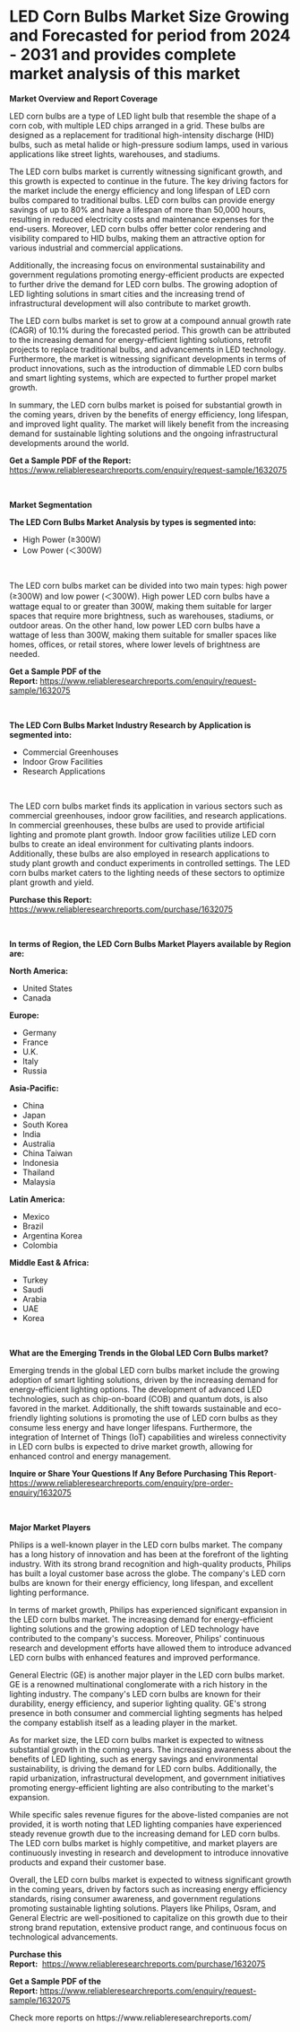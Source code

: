 <p><h1>LED Corn Bulbs Market Size Growing and Forecasted for period from 2024 - 2031 and provides complete market analysis of this market</h1></p><p><strong>Market Overview and Report Coverage</strong></p>
<p><p>LED corn bulbs are a type of LED light bulb that resemble the shape of a corn cob, with multiple LED chips arranged in a grid. These bulbs are designed as a replacement for traditional high-intensity discharge (HID) bulbs, such as metal halide or high-pressure sodium lamps, used in various applications like street lights, warehouses, and stadiums.</p><p>The LED corn bulbs market is currently witnessing significant growth, and this growth is expected to continue in the future. The key driving factors for the market include the energy efficiency and long lifespan of LED corn bulbs compared to traditional bulbs. LED corn bulbs can provide energy savings of up to 80% and have a lifespan of more than 50,000 hours, resulting in reduced electricity costs and maintenance expenses for the end-users. Moreover, LED corn bulbs offer better color rendering and visibility compared to HID bulbs, making them an attractive option for various industrial and commercial applications.</p><p>Additionally, the increasing focus on environmental sustainability and government regulations promoting energy-efficient products are expected to further drive the demand for LED corn bulbs. The growing adoption of LED lighting solutions in smart cities and the increasing trend of infrastructural development will also contribute to market growth.</p><p>The LED corn bulbs market is set to grow at a compound annual growth rate (CAGR) of 10.1% during the forecasted period. This growth can be attributed to the increasing demand for energy-efficient lighting solutions, retrofit projects to replace traditional bulbs, and advancements in LED technology. Furthermore, the market is witnessing significant developments in terms of product innovations, such as the introduction of dimmable LED corn bulbs and smart lighting systems, which are expected to further propel market growth.</p><p>In summary, the LED corn bulbs market is poised for substantial growth in the coming years, driven by the benefits of energy efficiency, long lifespan, and improved light quality. The market will likely benefit from the increasing demand for sustainable lighting solutions and the ongoing infrastructural developments around the world.</p></p>
<p><strong>Get a Sample PDF of the Report:</strong> <a href="https://www.reliableresearchreports.com/enquiry/request-sample/1632075">https://www.reliableresearchreports.com/enquiry/request-sample/1632075</a></p>
<p>&nbsp;</p>
<p><strong>Market Segmentation</strong></p>
<p><strong>The LED Corn Bulbs Market Analysis by types is segmented into:</strong></p>
<p><ul><li>High Power (≥300W)</li><li>Low Power (＜300W)</li></ul></p>
<p>&nbsp;</p>
<p><p>The LED corn bulbs market can be divided into two main types: high power (≥300W) and low power (＜300W). High power LED corn bulbs have a wattage equal to or greater than 300W, making them suitable for larger spaces that require more brightness, such as warehouses, stadiums, or outdoor areas. On the other hand, low power LED corn bulbs have a wattage of less than 300W, making them suitable for smaller spaces like homes, offices, or retail stores, where lower levels of brightness are needed.</p></p>
<p><strong>Get a Sample PDF of the Report:</strong>&nbsp;<a href="https://www.reliableresearchreports.com/enquiry/request-sample/1632075">https://www.reliableresearchreports.com/enquiry/request-sample/1632075</a></p>
<p>&nbsp;</p>
<p><strong>The LED Corn Bulbs Market Industry Research by Application is segmented into:</strong></p>
<p><ul><li>Commercial Greenhouses</li><li>Indoor Grow Facilities</li><li>Research Applications</li></ul></p>
<p>&nbsp;</p>
<p><p>The LED corn bulbs market finds its application in various sectors such as commercial greenhouses, indoor grow facilities, and research applications. In commercial greenhouses, these bulbs are used to provide artificial lighting and promote plant growth. Indoor grow facilities utilize LED corn bulbs to create an ideal environment for cultivating plants indoors. Additionally, these bulbs are also employed in research applications to study plant growth and conduct experiments in controlled settings. The LED corn bulbs market caters to the lighting needs of these sectors to optimize plant growth and yield.</p></p>
<p><strong>Purchase this Report:</strong>&nbsp; <a href="https://www.reliableresearchreports.com/purchase/1632075">https://www.reliableresearchreports.com/purchase/1632075</a></p>
<p>&nbsp;</p>
<p><strong>In terms of Region, the LED Corn Bulbs Market Players available by Region are:</strong></p>
<p>
    <p> <strong> North America: </strong>
        <ul>
            <li>United States</li>
            <li>Canada</li>
        </ul>
        </p> 
    <p> <strong> Europe: </strong>
        <ul>
            <li>Germany</li>
            <li>France</li>
            <li>U.K.</li>
            <li>Italy</li>
            <li>Russia</li>
        </ul>
        </p> 
    <p> <strong> Asia-Pacific: </strong>
        <ul>
            <li>China</li>
            <li>Japan</li>
            <li>South Korea</li>
            <li>India</li>
            <li>Australia</li>
            <li>China Taiwan</li>
            <li>Indonesia</li>
            <li>Thailand</li>
            <li>Malaysia</li>
        </ul>
        </p> 
    <p> <strong> Latin America: </strong>
        <ul>
            <li>Mexico</li>
            <li>Brazil</li>
            <li>Argentina Korea</li>
            <li>Colombia</li>
        </ul>
        </p> 
    <p> <strong> Middle East & Africa: </strong>
        <ul>
            <li>Turkey</li>
            <li>Saudi</li>
            <li>Arabia</li>
            <li>UAE</li>
            <li>Korea</li>
        </ul>
    </p>
    </p>
<p>&nbsp;</p>
<p><strong>What are the Emerging Trends in the Global LED Corn Bulbs market?</strong></p>
<p><p>Emerging trends in the global LED corn bulbs market include the growing adoption of smart lighting solutions, driven by the increasing demand for energy-efficient lighting options. The development of advanced LED technologies, such as chip-on-board (COB) and quantum dots, is also favored in the market. Additionally, the shift towards sustainable and eco-friendly lighting solutions is promoting the use of LED corn bulbs as they consume less energy and have longer lifespans. Furthermore, the integration of Internet of Things (IoT) capabilities and wireless connectivity in LED corn bulbs is expected to drive market growth, allowing for enhanced control and energy management.</p></p>
<p><strong>Inquire or Share Your Questions If Any Before Purchasing This Report</strong>- <a href="https://www.reliableresearchreports.com/enquiry/pre-order-enquiry/1632075">https://www.reliableresearchreports.com/enquiry/pre-order-enquiry/1632075</a></p>
<p>&nbsp;</p>
<p><strong>Major Market Players</strong></p>
<p><p>Philips is a well-known player in the LED corn bulbs market. The company has a long history of innovation and has been at the forefront of the lighting industry. With its strong brand recognition and high-quality products, Philips has built a loyal customer base across the globe. The company's LED corn bulbs are known for their energy efficiency, long lifespan, and excellent lighting performance.</p><p>In terms of market growth, Philips has experienced significant expansion in the LED corn bulbs market. The increasing demand for energy-efficient lighting solutions and the growing adoption of LED technology have contributed to the company's success. Moreover, Philips' continuous research and development efforts have allowed them to introduce advanced LED corn bulbs with enhanced features and improved performance.</p><p>General Electric (GE) is another major player in the LED corn bulbs market. GE is a renowned multinational conglomerate with a rich history in the lighting industry. The company's LED corn bulbs are known for their durability, energy efficiency, and superior lighting quality. GE's strong presence in both consumer and commercial lighting segments has helped the company establish itself as a leading player in the market.</p><p>As for market size, the LED corn bulbs market is expected to witness substantial growth in the coming years. The increasing awareness about the benefits of LED lighting, such as energy savings and environmental sustainability, is driving the demand for LED corn bulbs. Additionally, the rapid urbanization, infrastructural development, and government initiatives promoting energy-efficient lighting are also contributing to the market's expansion.</p><p>While specific sales revenue figures for the above-listed companies are not provided, it is worth noting that LED lighting companies have experienced steady revenue growth due to the increasing demand for LED corn bulbs. The LED corn bulbs market is highly competitive, and market players are continuously investing in research and development to introduce innovative products and expand their customer base.</p><p>Overall, the LED corn bulbs market is expected to witness significant growth in the coming years, driven by factors such as increasing energy efficiency standards, rising consumer awareness, and government regulations promoting sustainable lighting solutions. Players like Philips, Osram, and General Electric are well-positioned to capitalize on this growth due to their strong brand reputation, extensive product range, and continuous focus on technological advancements.</p></p>
<p><strong>Purchase this Report:</strong>&nbsp;&nbsp;<a href="https://www.reliableresearchreports.com/purchase/1632075">https://www.reliableresearchreports.com/purchase/1632075</a></p>
<p></p>
<p><strong>Get a Sample PDF of the Report:</strong>&nbsp;<a href="https://www.reliableresearchreports.com/enquiry/request-sample/1632075">https://www.reliableresearchreports.com/enquiry/request-sample/1632075</a></p>
<p>Check more reports on https://www.reliableresearchreports.com/</p>
